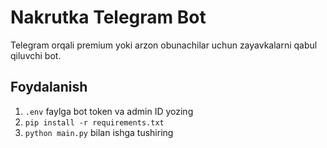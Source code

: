 # Nakrutka Telegram Bot

Telegram orqali premium yoki arzon obunachilar uchun zayavkalarni qabul qiluvchi bot.

## Foydalanish
1. `.env` faylga bot token va admin ID yozing
2. `pip install -r requirements.txt`
3. `python main.py` bilan ishga tushiring
